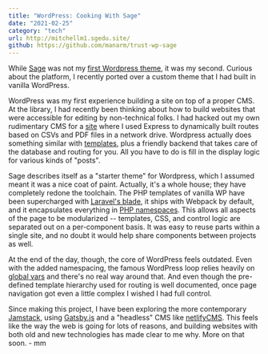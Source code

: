 ```yaml
---
title: "WordPress: Cooking With Sage"
date: "2021-02-25"
category: "tech"
url: http://mitchellm1.sgedu.site/
github: https://github.com/manarm/trust-wp-sage
---
```


While [Sage](https://roots.io/sage/) was not my [first Wordpress theme](https://roots.io/sage-should-not-be-your-first-wordpress-theme/), it was my second. Curious about the platform, I recently ported over a custom theme that I had built in vanilla WordPress.

WordPress was my first experience building a site on top of a proper CMS. At the library, I had recently been thinking about how to build websites that were accessible for editing by non-technical folks. I had hacked out my own rudimentary CMS for a [site](https://github.com/manarm/local-electronic-resources) where I used Express to dynamically built routes based on CSVs and PDF files in a network drive. Wordpress actually does something similar with [templates](https://wphierarchy.com/), plus a friendly backend that takes care of the database and routing for you. All you have to do is fill in the display logic for various kinds of "posts".

Sage describes itself as a "starter theme" for Wordpress, which I assumed meant it was a nice coat of paint. Actually, it's a whole house; they have completely redone the toolchain. The PHP templates of vanilla WP have been supercharged with [Laravel's blade](https://laravel.com/docs/5.5/blade), it ships with Webpack by default, and it encapsulates everything in [PHP namespaces](https://www.php.net/manual/en/language.namespaces.rationale.php). This allows all aspects of the page to be modularized -- templates, CSS, and control logic are separated out on a per-component basis. It was easy to reuse parts within a single site, and no doubt it would help share components between projects as well. 

At the end of the day, though, the core of WordPress feels outdated. Even with the added namespacing, the famous WordPress loop relies heavily on [global vars](https://codex.wordpress.org/Global_Variables) and there's no real way around that. And even though the pre-defined template hierarchy used for routing is well documented, once page navigation got even a little complex I wished I had full control.

Since making this project, I have been exploring the more contemporary [Jamstack](https://jamstack.org/why-jamstack/), using [Gatsby.js](https://www.gatsbyjs.com/) and a "headless" CMS like [netlifyCMS](https://www.netlifycms.org/). This feels like the way the web is going for lots of reasons, and building websites with both old and new technologies has made clear to me why. More on that soon. - mm  